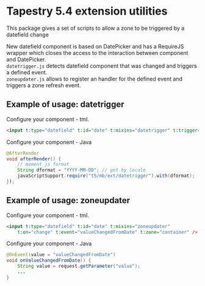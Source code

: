 # Tapestry 5.4 extension utilities
This package gives a set of scripts to allow a zone to be triggered by a datefield change

New datefield component is based on DatePicker and has a RequireJS wrapper which closes the access to the interaction between component and DatePicker.  
`datetrigger.js` detects datefield component that was changed and triggers a defined event.  
`zoneupdater.js` allows to register an handler for the defined event and triggers a zone refresh event.

## Example of usage: datetrigger
Configure your component - tml.
```html
<input t:type="datefield" t:id="date" t:mixins="datetrigger" t:trigger="change" />
```

Configure your component - Java
```java
@AfterRender
void afterRender() {
	// moment js format
	String dformat = "YYYY-MM-DD"; // get by locale
	javaScriptSupport.require("t5/mb/ext/datetrigger").with(dformat);
});
```

## Example of usage: zoneupdater
Configure your component - tml.
```html
<input t:type="datefield" t:id="date" t:mixins="zoneupdater"
	t:on="change" t:event="valueChangedFromDate" t:zone="container" />
```

Configure your component - Java
```java
@OnEvent(value = "valueChangedFromDate")
void onValueChangedFromDate() {
	String value = request.getParameter("value");
	...
}
```
